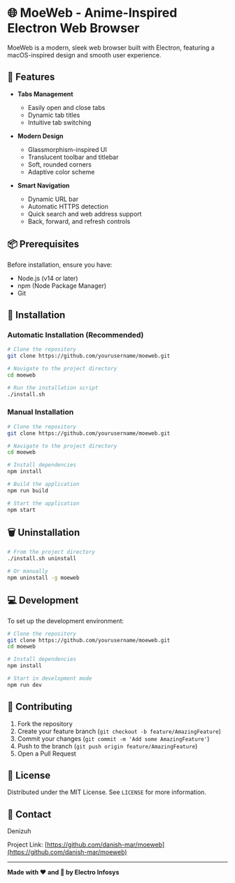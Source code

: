 # 🌐 MoeWeb - Anime-Inspired Electron Web Browser

MoeWeb is a modern, sleek web browser built with Electron, featuring a macOS-inspired design and smooth user experience.

## 🌟 Features

- **Tabs Management**
  - Easily open and close tabs
  - Dynamic tab titles
  - Intuitive tab switching

- **Modern Design**
  - Glassmorphism-inspired UI
  - Translucent toolbar and titlebar
  - Soft, rounded corners
  - Adaptive color scheme

- **Smart Navigation**
  - Dynamic URL bar
  - Automatic HTTPS detection
  - Quick search and web address support
  - Back, forward, and refresh controls

## 📦 Prerequisites

Before installation, ensure you have:
- Node.js (v14 or later)
- npm (Node Package Manager)
- Git

## 🚀 Installation

### Automatic Installation (Recommended)

```bash
# Clone the repository
git clone https://github.com/yourusername/moeweb.git

# Navigate to the project directory
cd moeweb

# Run the installation script
./install.sh
```

### Manual Installation

```bash
# Clone the repository
git clone https://github.com/yourusername/moeweb.git

# Navigate to the project directory
cd moeweb

# Install dependencies
npm install

# Build the application
npm run build

# Start the application
npm start
```

## 🗑️ Uninstallation

```bash
# From the project directory
./install.sh uninstall

# Or manually
npm uninstall -g moeweb
```

## 💻 Development

To set up the development environment:

```bash
# Clone the repository
git clone https://github.com/yourusername/moeweb.git
cd moeweb

# Install dependencies
npm install

# Start in development mode
npm run dev
```

## 🤝 Contributing

1. Fork the repository
2. Create your feature branch (`git checkout -b feature/AmazingFeature`)
3. Commit your changes (`git commit -m 'Add some AmazingFeature'`)
4. Push to the branch (`git push origin feature/AmazingFeature`)
5. Open a Pull Request

## 📄 License

Distributed under the MIT License. See `LICENSE` for more information.

## 📧 Contact

Denizuh

Project Link: [https://github.com/danish-mar/moeweb](https://github.com/danish-mar/moeweb)

---

**Made with ❤️ and 🍵 by Electro Infosys**